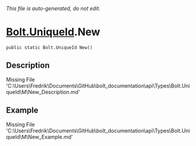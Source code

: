 *This file is auto-generated, do not edit.*

# [Bolt.UniqueId](Types/Bolt.UniqueId.md).New
`public static Bolt.UniqueId New()`
## Description
Missing File 'C:\Users\Fredrik\Documents\GitHub\bolt_documentation\api\Types\Bolt.UniqueId\M\New_Description.md'
## Example
Missing File 'C:\Users\Fredrik\Documents\GitHub\bolt_documentation\api\Types\Bolt.UniqueId\M\New_Example.md'
